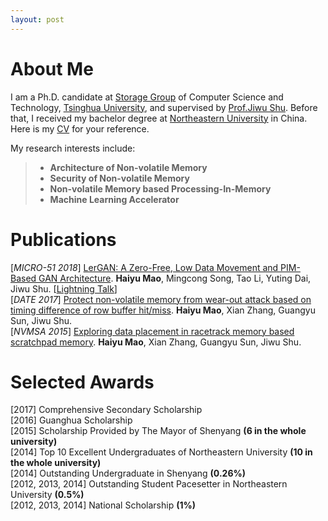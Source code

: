 ```yaml
---
layout: post
---
```


# About Me

I am a Ph.D. candidate at [Storage Group](http://storage.cs.tsinghua.edu.cn/) of Computer Science and Technology, [Tsinghua University](http://www.tsinghua.edu.cn/publish/thu2018/index.html), and supervised by [Prof.Jiwu Shu](http://storage.cs.tsinghua.edu.cn/~jiwu-shu/). Before that, I received my bachelor degree at [Northeastern University](http://english.neu.edu.cn/) in China. Here is my [CV](../CV_HAIYU.pdf) for your reference.

My research interests include:
>- **Architecture of Non-volatile Memory**
>- **Security of Non-volatile Memory**
>- **Non-volatile Memory based Processing-In-Memory**
>- **Machine Learning Accelerator**

# Publications

\[*MICRO-51 2018*\] [LerGAN: A Zero-Free, Low Data Movement and PIM-Based GAN Architecture](https://ieeexplore.ieee.org/abstract/document/8574577).
**Haiyu Mao**, Mingcong Song, Tao Li, Yuting Dai, Jiwu Shu. \[[Lightning Talk](https://www.youtube.com/watch?v=dmsGaoJKbAU)\]<br>
 \[*DATE 2017*\] [Protect non-volatile memory from wear-out attack based on timing difference of row buffer hit/miss](https://ieeexplore.ieee.org/document/7927251).
**Haiyu Mao**, Xian Zhang, Guangyu Sun, Jiwu Shu.<br>
\[*NVMSA 2015*\] [Exploring data placement in racetrack memory based scratchpad memory](https://ieeexplore.ieee.org/document/7304358).
**Haiyu Mao**, Xian Zhang, Guangyu Sun, Jiwu Shu.<br>




# Selected Awards
\[2017\] Comprehensive Secondary Scholarship <br>
\[2016\] Guanghua Scholarship <br>
\[2015\] Scholarship Provided by The Mayor of Shenyang **(6 in the whole university)** <br>
\[2014\] Top 10 Excellent Undergraduates of Northeastern University **(10 in the whole university)** <br>
\[2014\] Outstanding Undergraduate in Shenyang **(0.26%)** <br>
\[2012, 2013, 2014\] Outstanding Student Pacesetter in Northeastern University **(0.5%)** <br>
\[2012, 2013, 2014\] National Scholarship **(1%)** <br>
